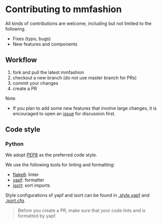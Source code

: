 # Contributing to mmfashion

All kinds of contributions are welcome, including but not limited to the following.

- Fixes (typo, bugs)
- New features and components

## Workflow

1. fork and pull the latest mmfashion
2. checkout a new branch (do not use master branch for PRs)
3. commit your changes
4. create a PR

Note
- If you plan to add some new features that involve large changes, it is encouraged to open an [issue](https://github.com/open-mmlab/mmfashion/issues) for discussion first.

## Code style

### Python

We adopt [PEP8](https://www.python.org/dev/peps/pep-0008/) as the preferred code style.

We use the following tools for linting and formatting:
- [flake8](http://flake8.pycqa.org/en/latest/): linter
- [yapf](https://github.com/google/yapf): formatter
- [isort](https://github.com/timothycrosley/isort): sort imports

Style configurations of yapf and isort can be found in [.style.yapf](.style.yapf) and [.isort.cfg](.isort.cfg).

>Before you create a PR, make sure that your code lints and is formatted by yapf.
